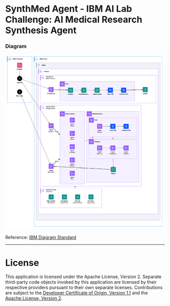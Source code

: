 # **SynthMed Agent - IBM AI Lab Challenge: AI Medical Research Synthesis Agent**

### Diagram

![SynthMed Diagram](images/synthmed.drawio.png)

Reference: [IBM Diagram Standard](https://www.ibm.com/design/language/infographics/technical-diagrams/design/)

---

# License

This application is licensed under the Apache License, Version 2.  Separate third-party code objects invoked by this application are licensed by their respective providers pursuant to their own separate licenses.  Contributions are subject to the [Developer Certificate of Origin, Version 1.1](https://developercertificate.org/) and the [Apache License, Version 2](https://www.apache.org/licenses/LICENSE-2.0.txt).

